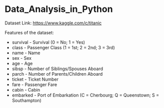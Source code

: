 # Data_Analysis_in_Python

Dataset Link: https://www.kaggle.com/c/titanic

Features of the dataset: 

- survival - Survival (0 = No; 1 = Yes)
- class - Passenger Class (1 = 1st; 2 = 2nd; 3 = 3rd)
- name - Name
- sex - Sex
- age - Age
- sibsp - Number of Siblings/Spouses Aboard
- parch - Number of Parents/Children Aboard
- ticket - Ticket Number
- fare - Passenger Fare
- cabin - Cabin
- embarked - Port of Embarkation (C = Cherbourg; Q = Queenstown; S = Southampton)
